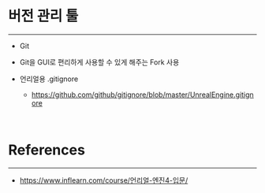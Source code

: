 
# 버전 관리 툴
---

- Git

- Git을 GUI로 편리하게 사용할 수 있게 해주는 Fork 사용

- 언리얼용 .gitignore
  - <https://github.com/github/gitignore/blob/master/UnrealEngine.gitignore>

<br>

# References
---
- <https://www.inflearn.com/course/언리얼-엔진4-입문/>

